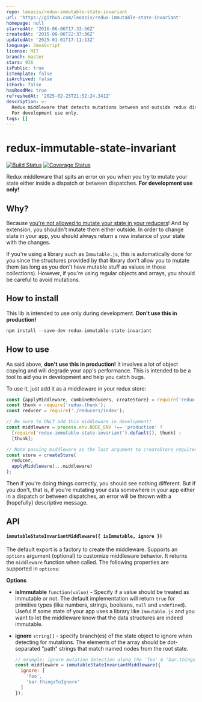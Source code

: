 ```yaml
---
repo: leoasis/redux-immutable-state-invariant
url: 'https://github.com/leoasis/redux-immutable-state-invariant'
homepage: null
starredAt: '2016-06-06T17:33:56Z'
createdAt: '2015-08-06T22:37:36Z'
updatedAt: '2025-01-01T17:11:13Z'
language: JavaScript
license: MIT
branch: master
stars: 936
isPublic: true
isTemplate: false
isArchived: false
isFork: false
hasReadMe: true
refreshedAt: '2025-02-25T21:52:24.341Z'
description: >-
  Redux middleware that detects mutations between and outside redux dispatches.
  For development use only.
tags: []
---
```


# redux-immutable-state-invariant

[![Build Status](https://travis-ci.org/leoasis/redux-immutable-state-invariant.png)](https://travis-ci.org/leoasis/redux-immutable-state-invariant)
[![Coverage Status](https://coveralls.io/repos/github/leoasis/redux-immutable-state-invariant/badge.svg?branch=master)](https://coveralls.io/github/leoasis/redux-immutable-state-invariant?branch=master)

Redux middleware that spits an error on you when you try to mutate your state either inside a dispatch or between dispatches. **For development use only!**

## Why?

Because [you're not allowed to mutate your state in your reducers](http://redux.js.org/docs/Troubleshooting.html#never-mutate-reducer-arguments)! And by extension, you shouldn't mutate them either outside. In order to change state in your app, you should always return a new instance of your state with the changes.

If you're using a library such as `Immutable.js`, this is automatically done for you since the structures provided by that library don't allow you to mutate them (as long as you don't have mutable stuff as values in those collections). However, if you're using regular objects and arrays, you should be careful to avoid mutations.

## How to install

This lib is intended to use only during development. **Don't use this in production!**

```js
npm install --save-dev redux-immutable-state-invariant
```

## How to use

As said above, **don't use this in production!** It involves a lot of object copying and will degrade your app's performance. This is intended to be a tool to aid you in development and help you catch bugs.

To use it, just add it as a middleware in your redux store:

```js
const {applyMiddleware, combineReducers, createStore} = require('redux');
const thunk = require('redux-thunk');
const reducer = require('./reducers/index');

// Be sure to ONLY add this middleware in development!
const middleware = process.env.NODE_ENV !== 'production' ?
  [require('redux-immutable-state-invariant').default(), thunk] :
  [thunk];

// Note passing middleware as the last argument to createStore requires redux@>=3.1.0
const store = createStore(
  reducer,
  applyMiddleware(...middleware)
);
```

Then if you're doing things correctly, you should see nothing different. But if you don't, that is, if you're mutating your data somewhere in your app either in a dispatch or between dispatches, an error will be thrown with a (hopefully) descriptive message.

## API

#### `immutableStateInvariantMiddleware({ isImmutable, ignore })`

The default export is a factory to create the middleware. Supports an `options` argument (optional) to customize middleware behavior. It returns the `middleware` function when called. The following properties are supported in `options`:

**Options**

- **isImmutable** `function(value)` - Specify if a value should be treated as immutable or not. The default implementation will return `true` for primitive types (like numbers, strings, booleans, `null` and `undefined`). Useful if some state of your app uses a library like `Immutable.js` and you want to let the middleware know that the data structures are indeed immutable.

- **ignore** `string[]` - specify branch(es) of the state object to ignore when detecting for mutations. The elements of the array should be dot-separated "path" strings that match named nodes from the root state.

    ```js
    // example: ignore mutation detection along the 'foo' & 'bar.thingsToIgnore' branches
    const middleware = immutableStateInvariantMiddleware({
      ignore: [
        'foo',
        'bar.thingsToIgnore'
      ]
    });
    ```
